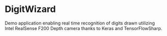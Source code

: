 # DigitWizard
Demo application enabling real time recognition of digits drawn utilizing Intel RealSense F200 Depth camera thanks to Keras and TensorFlowSharp.
